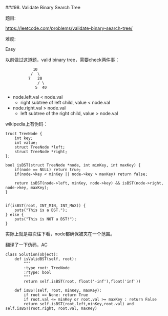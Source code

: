 ###98. Validate Binary Search Tree

题目:

<https://leetcode.com/problems/validate-binary-search-tree/>


难度:

Easy


以前做过这道题，valid binary tree，需要check两件事：


```
   			10
   		   /  \
   		  7   20
   		      / \ 
   		     5  40 
```


- node.left.val < node.val
	- right subtree of left child, value < node.val
- node.right.val > node.val
	- left subtree of the right child, value > node.val


wikipedia上有伪码：

```
truct TreeNode {
    int key;
    int value;
    struct TreeNode *left;
    struct TreeNode *right;
};

bool isBST(struct TreeNode *node, int minKey, int maxKey) {
    if(node == NULL) return true;
    if(node->key < minKey || node->key > maxKey) return false;
    
    return isBST(node->left, minKey, node->key) && isBST(node->right, node->key, maxKey);
}


if(isBST(root, INT_MIN, INT_MAX)) {
    puts("This is a BST.");
} else {
    puts("This is NOT a BST!");
}
```

实际上就是每次往下看，node都确保被夹在一个范围。

翻译了一下伪码，AC


```
class Solution(object):
    def isValidBST(self, root):
        """
        :type root: TreeNode
        :rtype: bool
        """
        return self.isBST(root, float('-inf'),float('inf'))
            
    def isBST(self, root, minKey, maxKey):
        if root == None: return True
        if root.val <= minKey or root.val >= maxKey : return False
        return self.isBST(root.left,minKey,root.val) and self.isBST(root.right, root.val, maxKey)
```
